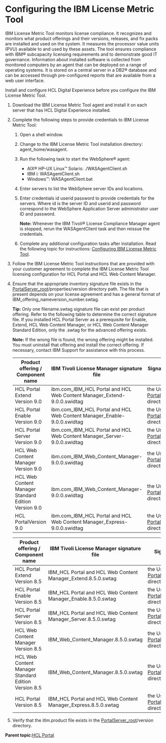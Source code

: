 # Configuring the IBM License Metric Tool

IBM License Metric Tool monitors license compliance. It recognizes and monitors what product offerings and their versions, releases, and fix packs are installed and used on the system. It measures the processor value units \(PVU\) available to and used by these assets. The tool ensures compliance with IBM® subcapacity licensing requirements and to demonstrate good IT governance. Information about installed software is collected from monitored computers by an agent that can be deployed on a range of operating systems. It is stored on a central server in a DB2® database and can be accessed through pre-configured reports that are available from a web user interface.

Install and configure HCL Digital Experience before you configure the IBM License Metric Tool.

1.  Download the IBM License Metric Tool agent and install it on each server that has HCL Digital Experience installed.

2.  Complete the following steps to provide credentials to IBM License Metric Tool:

    1.  Open a shell window.

    2.  Change to the IBM License Metric Tool installation directory: agent\_home/wasagent.

    3.  Run the following task to start the WebSphere® agent:

        -   AIX® HP-UX Linux™ Solaris: ./WASAgentClient.sh
        -   IBM i: WASAgentClient.sh
        -   Windows™: WASAgentClient.bat
    4.  Enter servers to list the WebSphere server IDs and locations.

    5.  Enter credentials id userid password to provide credentials for the servers. Where id is the server ID and userid and password correspond to the WebSphere Application Server administrator user ID and password.

        **Note:** Whenever the IBM Tivoli® License Compliance Manager agent is stopped, rerun the WASAgentClient task and then reissue the credentials.

    6.  Complete any additional configuration tasks after installation. Read the following topic for instructions: [Configuring IBM License Metric Tool](http://publib.boulder.ibm.com/infocenter/tivihelp/v31r1/topic/com.ibm.license.mgmt.planinconf.doc/t_configure_main.html).

3.  Follow the IBM License Metric Tool instructions that are provided with your customer agreement to complete the IBM License Metric Tool licensing configuration for HCL Portal and HCL Web Content Manager.

4.  Ensure that the appropriate inventory signature file exists in the [PortalServer\_root](../reference/wpsdirstr.md#wp_root)/properties/version directory path. The file that is present depends on your license agreement and has a general format of IBM\_offering\_nameversion\_number.swtag.

    **Tip:** Only one filename.swtag signature file can exist per product offering. Refer to the following table to determine the correct signature file. If you installed HCL Portal Server as a prerequisite for Enable, Extend, HCL Web Content Manager, or HCL Web Content Manager Standard Edition, only the .swtag for the advanced offering exists.

    **Note:** If the wrong file is found, the wrong offering might be installed. You must uninstall that offering and install the correct offering. If necessary, contact IBM Support for assistance with this process.

    |Product offering / Component name|IBM Tivoli License Manager signature file|Signature file's directory path|
    |---------------------------------|-----------------------------------------|-------------------------------|
    |HCL Portal Extend Version 9.0|ibm.com\_IBM\_HCL Portal and HCL Web Content Manager\_Extend-9.0.0.swidtag|the UserData path of the [PortalServer\_root](../reference/wpsdirstr.md#wp_root)/swidtag directory|
    |HCL Portal Enable Version 9.0|ibm.com\_IBM\_HCL Portal and HCL Web Content Manager\_Enable-9.0.0.swidtag|the UserData path of the [PortalServer\_root](../reference/wpsdirstr.md#wp_root)/swidtag directory|
    |HCL Portal Server Version 9.0|ibm.com\_IBM\_HCL Portal and HCL Web Content Manager\_Server-9.0.0.swidtag|the UserData path of the [PortalServer\_root](../reference/wpsdirstr.md#wp_root)/swidtag directory|
    |HCL Web Content Manager Version 9.0|ibm.com\_IBM\_Web\_Content\_Manager-9.0.0.swidtag|the UserData path of the [PortalServer\_root](../reference/wpsdirstr.md#wp_root)/swidtag directory|
    |HCL Web Content Manager Standard Edition Version 9.0|ibm.com\_IBM\_Web\_Content\_Manager-9.0.0.swidtag|the UserData path of the [PortalServer\_root](../reference/wpsdirstr.md#wp_root)/swidtag directory|
    |HCL PortalVersion 9.0|ibm.com\_IBM\_HCL Portal and HCL Web Content Manager\_Express-9.0.0.swidtag|the UserData path of the [PortalServer\_root](../reference/wpsdirstr.md#wp_root)/swidtag directory|

    |Product offering / Component name|IBM Tivoli License Manager signature file|Signature file's directory path|
    |---------------------------------|-----------------------------------------|-------------------------------|
    |HCL Portal Extend Version 8.5|IBM\_HCL Portal and HCL Web Content Manager\_Extend.8.5.0.swtag|the UserData path of the [PortalServer\_root](../reference/wpsdirstr.md#wp_root)/properties/version directory|
    |HCL Portal Enable Version 8.5|IBM\_HCL Portal and HCL Web Content Manager\_Enable.8.5.0.swtag|the UserData path of the [PortalServer\_root](../reference/wpsdirstr.md#wp_root)/properties/version directory|
    |HCL Portal Server Version 8.5|IBM\_HCL Portal and HCL Web Content Manager\_Server.8.5.0.swtag|the UserData path of the [PortalServer\_root](../reference/wpsdirstr.md#wp_root)/properties/version directory|
    |HCL Web Content Manager Version 8.5|IBM\_Web\_Content\_Manager.8.5.0.swtag|the UserData path of the [PortalServer\_root](../reference/wpsdirstr.md#wp_root)/properties/version directory|
    |HCL Web Content Manager Standard Edition Version 8.5|IBM\_Web\_Content\_Manager.8.5.0.swtag|the UserData path of the [PortalServer\_root](../reference/wpsdirstr.md#wp_root)/properties/version directory|
    |HCL Portal Version 8.5|IBM\_HCL Portal and HCL Web Content Manager\_Express.8.5.0.swtag|the UserData path of the [PortalServer\_root](../reference/wpsdirstr.md#wp_root)/properties/version directory|

5.  Verify that the itlm.product file exists in the [PortalServer\_root](../reference/wpsdirstr.md#wp_root)/version directory.


**Parent topic:**[HCL Portal](../config/config_portal.md)

